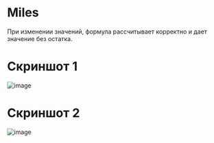 # Miles

При изменении значений, формула рассчитывает корректно и дает значение без остатка.
# Скриншот 1
![image](https://i.imgur.com/bU8NE49.png)

# Скриншот 2
![image](https://i.imgur.com/0bdHrCo.png)
